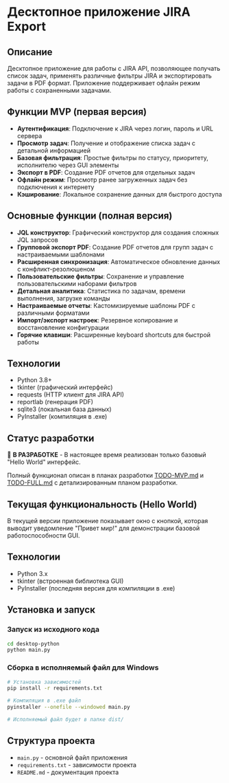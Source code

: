 # Десктопное приложение JIRA Export

## Описание
Десктопное приложение для работы с JIRA API, позволяющее получать список задач, применять различные фильтры JIRA и экспортировать задачи в PDF формат. Приложение поддерживает офлайн режим работы с сохраненными задачами.

## Функции MVP (первая версия)
- **Аутентификация**: Подключение к JIRA через логин, пароль и URL сервера
- **Просмотр задач**: Получение и отображение списка задач с детальной информацией
- **Базовая фильтрация**: Простые фильтры по статусу, приоритету, исполнителю через GUI элементы
- **Экспорт в PDF**: Создание PDF отчетов для отдельных задач
- **Офлайн режим**: Просмотр ранее загруженных задач без подключения к интернету
- **Кэширование**: Локальное сохранение данных для быстрого доступа

## Основные функции (полная версия)
- **JQL конструктор**: Графический конструктор для создания сложных JQL запросов
- **Групповой экспорт PDF**: Создание PDF отчетов для групп задач с настраиваемыми шаблонами
- **Расширенная синхронизация**: Автоматическое обновление данных с конфликт-резолюшеном
- **Пользовательские фильтры**: Сохранение и управление пользовательскими наборами фильтров
- **Детальная аналитика**: Статистика по задачам, времени выполнения, загрузке команды
- **Настраиваемые отчеты**: Кастомизируемые шаблоны PDF с различными форматами
- **Импорт/экспорт настроек**: Резервное копирование и восстановление конфигурации
- **Горячие клавиши**: Расширенные keyboard shortcuts для быстрой работы

## Технологии
- Python 3.8+
- tkinter (графический интерфейс)
- requests (HTTP клиент для JIRA API)
- reportlab (генерация PDF)
- sqlite3 (локальная база данных)
- PyInstaller (компиляция в .exe)

## Статус разработки
🚧 **В РАЗРАБОТКЕ** - В настоящее время реализован только базовый "Hello World" интерфейс.

Полный функционал описан в планах разработки [TODO-MVP.md](TODO-MVP.md) и [TODO-FULL.md](TODO-FULL.md) с детализированным планом разработки.

## Текущая функциональность (Hello World)
В текущей версии приложение показывает окно с кнопкой, которая выводит уведомление "Привет мир!" для демонстрации базовой работоспособности GUI.

## Технологии
- Python 3.x
- tkinter (встроенная библиотека GUI)
- PyInstaller (последняя версия для компиляции в .exe)

## Установка и запуск

### Запуск из исходного кода
```bash
cd desktop-python
python main.py
```

### Сборка в исполняемый файл для Windows
```bash
# Установка зависимостей
pip install -r requirements.txt

# Компиляция в .exe файл
pyinstaller --onefile --windowed main.py

# Исполняемый файл будет в папке dist/
```

## Структура проекта
- `main.py` - основной файл приложения
- `requirements.txt` - зависимости проекта
- `README.md` - документация проекта